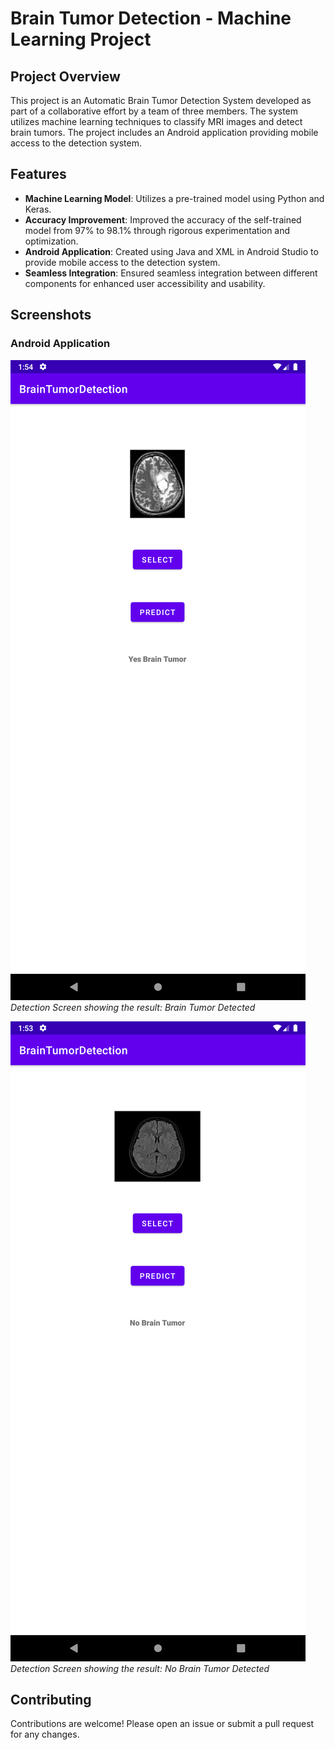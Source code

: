 # Brain Tumor Detection - Machine Learning Project

## Project Overview

This project is an Automatic Brain Tumor Detection System developed as part of a collaborative effort by a team of three members. The system utilizes machine learning techniques to classify MRI images and detect brain tumors. The project includes an Android application providing mobile access to the detection system.

## Features

- **Machine Learning Model**: Utilizes a pre-trained model using Python and Keras.
- **Accuracy Improvement**: Improved the accuracy of the self-trained model from 97% to 98.1% through rigorous experimentation and optimization.
- **Android Application**: Created using Java and XML in Android Studio to provide mobile access to the detection system.
- **Seamless Integration**: Ensured seamless integration between different components for enhanced user accessibility and usability.

## Screenshots

### Android Application

![Detection Screen - Tumor Detected](https://github.com/SuyogB/BrainTumorDetectionAndroidApp/blob/2870dfc52aeec0851058510920d53040fa5fb7ae/detection_screen_yes_tumor.png)
*Detection Screen showing the result: Brain Tumor Detected*

![Detection Screen - No Tumor](https://github.com/SuyogB/BrainTumorDetectionAndroidApp/blob/2870dfc52aeec0851058510920d53040fa5fb7ae/detection_screen_no_tumor.png)
*Detection Screen showing the result: No Brain Tumor Detected*

## Contributing

Contributions are welcome! Please open an issue or submit a pull request for any changes.

